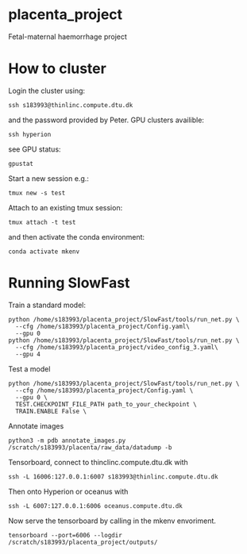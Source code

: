 # placenta_project
 Fetal-maternal haemorrhage project

# How to cluster
Login the cluster using:
```
ssh s183993@thinlinc.compute.dtu.dk
```
and the password provided by Peter.
GPU clusters availible:
```
ssh hyperion
``` 
see GPU status:
```
gpustat
```
Start a new session e.g.:
```
tmux new -s test
```
Attach to an existing tmux session:
```
tmux attach -t test
```
and then activate the conda environment:
```
conda activate mkenv
```
# Running SlowFast
Train a standard model:
```
python /home/s183993/placenta_project/SlowFast/tools/run_net.py \
  --cfg /home/s183993/placenta_project/Config.yaml\
  --gpu 0
python /home/s183993/placenta_project/SlowFast/tools/run_net.py \
  --cfg /home/s183993/placenta_project/video_config_3.yaml\
  --gpu 4
```
Test a model
```
python /home/s183993/placenta_project/SlowFast/tools/run_net.py \
  --cfg /home/s183993/placenta_project/Config.yaml \
  --gpu 0 \
  TEST.CHECKPOINT_FILE_PATH path_to_your_checkpoint \
  TRAIN.ENABLE False \
```
Annotate images
```
python3 -m pdb annotate_images.py /scratch/s183993/placenta/raw_data/datadump -b
```
Tensorboard, connect to thinclinc.compute.dtu.dk with
```
ssh -L 16006:127.0.0.1:6007 s183993@thinlinc.compute.dtu.dk
```
Then onto Hyperion or oceanus with 
```
ssh -L 6007:127.0.0.1:6006 oceanus.compute.dtu.dk
```
Now serve the tensorboard by calling in the mkenv envoriment.
```
tensorboard --port=6006 --logdir /scratch/s183993/placenta_project/outputs/

